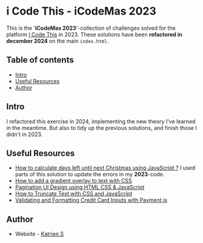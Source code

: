 # i Code This - iCodeMas 2023

This is the '**iCodeMas 2023**'-collection of challenges solved for the platform [I Code This](https://iCodeThis.com/?ref=Katrien) in 2023. These solutions have been **refactored in december 2024** on the main `index.html`.

## Table of contents

- [Intro](#intro)
- [Useful Resources](#UsefulResources)
- [Author](#author)

## Intro

I refactored this exercise in 2024, implementing the new theory I've learned in the meantime. But also to tidy up the previous solutions, and finish those I didn't in 2023.

## Useful Resources

- [How to calculate days left until next Christmas using JavaScript ?](https://www.geeksforgeeks.org/how-to-calculate-days-left-until-next-christmas-using-javascript/) I used parts of this solution to update the errors in my **2023**-code.
- [How to add a gradient overlay to text with CSS](https://fossheim.io/writing/posts/css-text-gradient/)
- [Pagination UI Design using HTML CSS & JavaScript](https://www.codingnepalweb.com/pagination-ui-design-javascript/)
- [How to Truncate Text with CSS and JavaScript](https://www.freecodecamp.org/news/how-to-truncate-text-with-css-javascript/)
- [Validating and Formatting Credit Card Inputs with Payment.js](https://www.cssscript.com/validating-and-formatting-credit-card-inputs-with-payment-js/)

## Author

- Website - [Katrien S](https://www.katriens.be)
